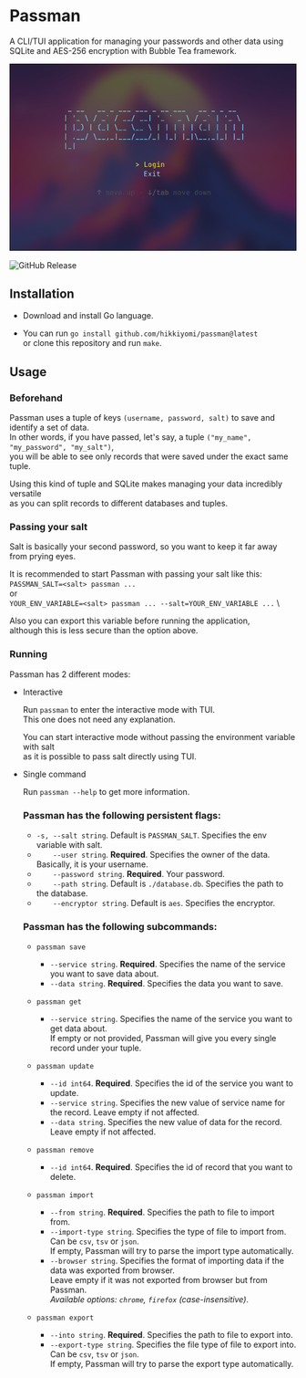 Passman
=======

A CLI/TUI application for managing your passwords and other data using SQLite and AES-256 encryption with Bubble Tea framework.

![Preview](assets/preview.png "Preview")

![GitHub Release](https://img.shields.io/github/v/release/hikkiyomi/passman)

## Installation

- Download and install Go language.

- You can run `go install github.com/hikkiyomi/passman@latest` \
  or clone this repository and run `make`.

## Usage

### Beforehand

Passman uses a tuple of keys `(username, password, salt)` to save and identify a set of data. \
In other words, if you have passed, let's say, a tuple `("my_name", "my_password", "my_salt")`, \
you will be able to see only records that were saved under the exact same tuple.

Using this kind of tuple and SQLite makes managing your data incredibly versatile \
as you can split records to different databases and tuples.

### Passing your salt

Salt is basically your second password, so you want to keep it far away from prying eyes.

It is recommended to start Passman with passing your salt like this: \
`PASSMAN_SALT=<salt> passman ...` \
or \
`YOUR_ENV_VARIABLE=<salt> passman ... --salt=YOUR_ENV_VARIABLE ...` \

Also you can export this variable before running the application, \
although this is less secure than the option above.

### Running

Passman has 2 different modes:

- Interactive

    Run `passman` to enter the interactive mode with TUI. \
    This one does not need any explanation.

    You can start interactive mode without passing the environment variable with salt \
    as it is possible to pass salt directly using TUI.

- Single command

    Run `passman --help` to get more information.

    ### Passman has the following persistent flags:

    - `-s, --salt string`. Default is `PASSMAN_SALT`. Specifies the env variable with salt.
    - `    --user string`. **Required**. Specifies the owner of the data. Basically, it is your username.
    - `    --password string`. **Required**. Your password.
    - `    --path string`. Default is `./database.db`. Specifies the path to the database.
    - `    --encryptor string`. Default is `aes`. Specifies the encryptor.

    ### Passman has the following subcommands:

    - `passman save`
        - `--service string`. **Required**. Specifies the name of the service you want to save data about.
        - `--data string`. **Required**. Specifies the data you want to save.

    - `passman get`
        - `--service string`. Specifies the name of the service you want to get data about. \
          If empty or not provided, Passman will give you every single record under your tuple.

    - `passman update`
        - `--id int64`. **Required**. Specifies the id of the service you want to update.
        - `--service string`. Specifies the new value of service name for the record. Leave empty if not affected.
        - `--data string`. Specifies the new value of data for the record. Leave empty if not affected.

    - `passman remove`
        - `--id int64`. **Required**. Specifies the id of record that you want to delete.

    - `passman import`
        - `--from string`. **Required**. Specifies the path to file to import from.
        - `--import-type string`. Specifies the type of file to import from. Can be `csv`, `tsv` or `json`. \
          If empty, Passman will try to parse the import type automatically.
        - `--browser string`. Specifies the format of importing data if the data was exported from browser. \
          Leave empty if it was not exported from browser but from Passman. \
          *Available options: `chrome`, `firefox` (case-insensitive)*.

    - `passman export`
        - `--into string`. **Required**. Specifies the path to file to export into.
        - `--export-type string`. Specifies the file type of file to export into. Can be `csv`, `tsv` or `json`. \
          If empty, Passman will try to parse the export type automatically.
